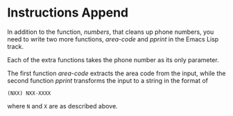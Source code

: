 # Instructions Append

In addition to the function, _numbers_, that cleans up phone numbers, you need to write two more functions, _area-code_ and _pprint_ in the Emacs Lisp track. 

Each of the extra functions takes the phone number as its only parameter.

The first function _area-code_ extracts the area code from the input, while the second function _pprint_ transforms the input to a string in the format of 
```
(NXX) NXX-XXXX
```
where `N` and `X` are as described above.

